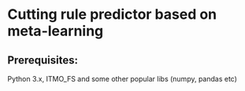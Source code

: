Cutting rule predictor based on meta-learning
=============================================
## Prerequisites:
Python 3.x, ITMO_FS and some other popular libs (numpy, pandas etc)